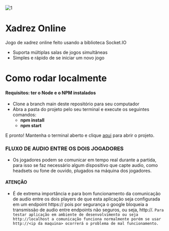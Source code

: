 ![1](https://user-images.githubusercontent.com/62410044/165881465-4df81417-6ee5-4ea3-979d-9685d6a848f5.gif)

# Xadrez Online
Jogo de xadrez online feito usando a biblioteca Socket.IO

- Suporta múltiplas salas de jogos simultâneas
- Simples e rápido de se iniciar um novo jogo

# Como rodar localmente
#### Requisitos: ter o Node e o NPM instalados
- Clone a branch main deste repositório para seu computador
- Abra a pasta do projeto pelo seu terminal e execute os seguintes comandos:
  - <strong>npm install</strong>
  - <strong>npm start</strong>

E pronto! Mantenha o terminal aberto e clique <a href="http://localhost:3000">aqui</a> para abrir o projeto.

### FLUXO DE AUDIO ENTRE OS DOIS JOGADORES
- Os jogadores podem se comunicar em tempo real durante a partida, para isso se faz necessário algum dispositivo que capte audio, como headsets ou fone de ouvido, plugados na máquina dos jogadores.

#### ATENÇÃO
- É de extrema importância e para bom funcionamento da comunicação de audio entre os dois players de que esta aplicação seja configurada em um endpoint https://<domain here> pois por segurança o google bloqueia a transmissão de audio entre endpoints não seguros, ou seja, http://.
```Para testar aplicação em ambiente de desenvolvimento ou seja http://localhost a comunicação funciona normalmente porém se usar http://<ip da maquina> ocorrerá o problema de mal funcionamento.```
